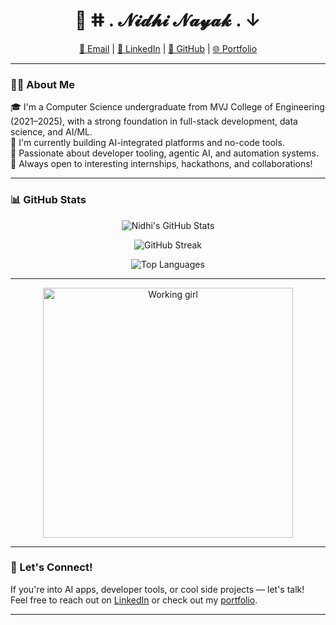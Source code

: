 <h1 align="center">🦢 ⵌ . 𝓝𝓲𝓭𝓱𝓲 𝓝𝓪𝔂𝓪𝓴  .  ↓</h1>
<p align="center">
  <a href="mailto:nidhinayak1877@gmail.com">📧 Email</a> |
  <a href="https://in.linkedin.com/in/nidhi-nayak-8570842a1" target="_blank">💼 LinkedIn</a> |
  <a href="https://github.com/nidhiknayak" target="_blank">🐙 GitHub</a> |
  <a href="https://nidhiknayak.github.io/nidhi-3d-portfolio/" target="_blank">🌐 Portfolio</a>
</p>

---

### 👩‍💻 About Me

🎓 I'm a Computer Science undergraduate from MVJ College of Engineering (2021–2025), with a strong foundation in full-stack development, data science, and AI/ML.  
🌱 I'm currently building AI-integrated platforms and no-code tools.  
🚀 Passionate about developer tooling, agentic AI, and automation systems.  
💬 Always open to interesting internships, hackathons, and collaborations!

---


### 📊 GitHub Stats

<p align="center">
  <img src="https://github-readme-stats.vercel.app/api?username=nidhiknayak&show_icons=true&theme=radical" alt="Nidhi's GitHub Stats" />
</p>

<p align="center">
  <img src="https://streak-stats.demolab.com?user=nidhiknayak&theme=radical" alt="GitHub Streak" />
</p>

<p align="center">
  <img src="https://github-readme-stats.vercel.app/api/top-langs/?username=nidhiknayak&layout=compact&theme=radical" alt="Top Languages" />
</p>

---

<p align="center">
  <img src="https://media.giphy.com/media/L1R1tvI9svkIWwpVYr/giphy.gif" width="400" alt="Working girl" />
</p>

---

### 🤝 Let's Connect!

If you're into AI apps, developer tools, or cool side projects — let's talk!  
Feel free to reach out on [LinkedIn](https://in.linkedin.com/in/nidhi-nayak-8570842a1) or check out my [portfolio](https://nidhiknayak.github.io/nidhi-3d-portfolio/).

---
